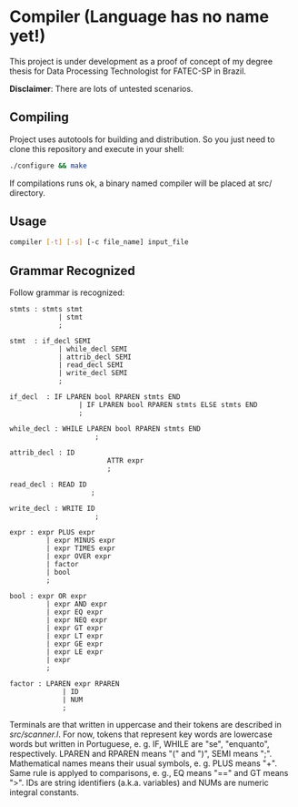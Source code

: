 # Compiler (Language has no name yet!)

This project is under development as a proof of concept of my
degree thesis for Data Processing Technologist for FATEC-SP
in Brazil.

**Disclaimer**: There are lots of untested scenarios.

## Compiling

Project uses autotools for building and distribution. So you
just need to clone this repository and execute in your shell:

```bash
./configure && make
```

If compilations runs ok, a binary named compiler will be placed
at src/ directory.

## Usage

```bash
compiler [-t] [-s] [-c file_name] input_file
```

## Grammar Recognized

Follow grammar is recognized:

	stmts : stmts stmt
				| stmt
				;

	stmt  : if_decl SEMI
				| while_decl SEMI
				| attrib_decl SEMI
				| read_decl SEMI
				| write_decl SEMI
				;

	if_decl  : IF LPAREN bool RPAREN stmts END
					 | IF LPAREN bool RPAREN stmts ELSE stmts END
					 ;

	while_decl : WHILE LPAREN bool RPAREN stmts END
						 ;

	attrib_decl : ID
							ATTR expr
							;

	read_decl : READ ID
						;

	write_decl : WRITE ID
						 ;

	expr : expr PLUS expr
			 | expr MINUS expr
			 | expr TIMES expr
			 | expr OVER expr
			 | factor
			 | bool
			 ;

	bool : expr OR expr
			 | expr AND expr
			 | expr EQ expr
			 | expr NEQ expr
			 | expr GT expr
			 | expr LT expr
			 | expr GE expr
			 | expr LE expr
			 | expr
			 ;

	factor : LPAREN expr RPAREN
				 | ID
				 | NUM
				 ;

Terminals are that written in uppercase and their tokens are described in
_src/scanner.l_. For now, tokens that represent key words are lowercase
words but written in Portuguese, e. g. IF, WHILE are "se", "enquanto",
respectively. LPAREN and RPAREN means "(" and ")", SEMI means ";".
Mathematical names means their usual symbols, e. g. PLUS means "+".
Same rule is applyed to comparisons, e. g., EQ means "==" and GT means ">".
IDs are string identifiers (a.k.a. variables) and NUMs are numeric integral
constants.


